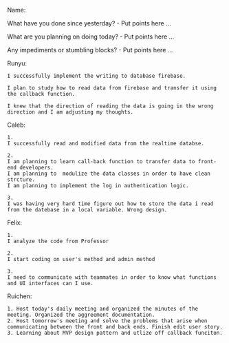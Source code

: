 Name: 

What have you done since yesterday?
	- Put points here ...

What are you planning on doing today?
	- Put points here ...

Any impediments or stumbling blocks?
	- Put points here ...

Runyu:
	
	I successfully implement the writing to database firebase.
	
	I plan to study how to read data from firebase and transfer it using the callback function.
	
	I knew that the direction of reading the data is going in the wrong direction and I am adjusting my thoughts.
	
Caleb:
	
	1.
	I successfully read and modified data from the realtime databse.
	
	2.
	I am planning to learn call-back function to transfer data to front-end developers.
	I am planning to  modulize the data classes in order to have clean strcture.
	I am planning to implement the log in authentication logic.
	
	3.
	I was having very hard time figure out how to store the data i read from the datebase in a local variable. Wrong design.

Felix:

	1. 
	I analyze the code from Professor
	
	2. 
	I start coding on user's method and admin method
	
	3. 
	I need to communicate with teammates in order to know what functions and UI interfaces can I use.
	
Ruichen:

	1. Host today's daily meeting and organized the minutes of the meeting. Organized the aggreement documentation.
	2. Host tomorrow's meeting and solve the problems that arise when communicating between the front and back ends. Finish edit user story.
	3. Learning about MVP design pattern and utlize off callback funciton.
